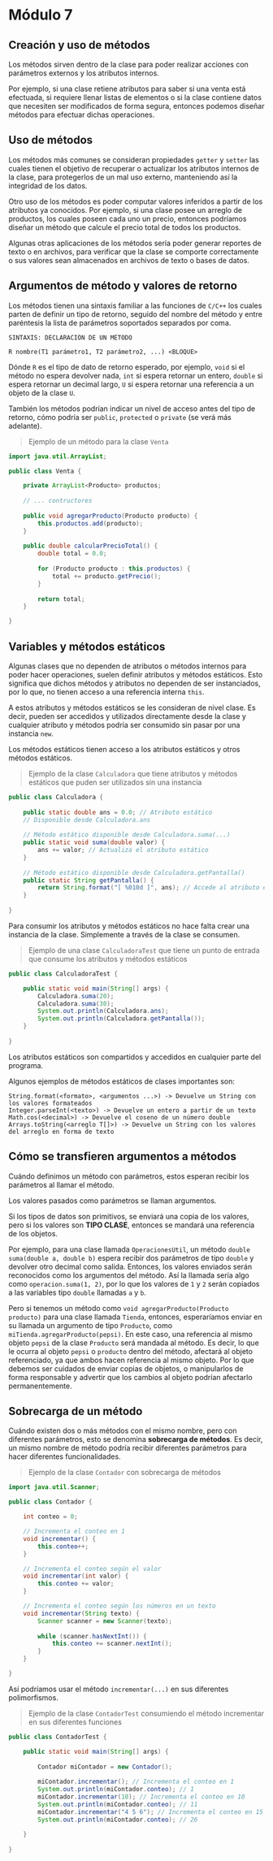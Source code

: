 # Módulo 7

## Creación y uso de métodos

Los métodos sirven dentro de la clase para poder realizar acciones con
parámetros externos y los atributos internos.

Por ejemplo, si una clase retiene atributos para saber si una venta
está efectuada, si requiere llenar listas de elementos o si la clase
contiene datos que necesiten ser modificados de forma segura, entonces
podemos diseñar métodos para efectuar dichas operaciones.

## Uso de métodos

Los métodos más comunes se consideran propiedades `getter` y `setter`
las cuales tienen el objetivo de recuperar o actualizar los atributos
internos de la clase, para protegerlos de un mal uso externo, manteniendo
así la integridad de los datos.

Otro uso de los métodos es poder computar valores inferidos a partir de
los atributos ya conocidos. Por ejemplo, si una clase posee un arreglo
de productos, los cuales poseen cada uno un precio, entonces podríamos
diseñar un método que calcule el precio total de todos los productos.

Algunas otras aplicaciones de los métodos sería poder generar reportes
de texto o en archivos, para verificar que la clase se comporte 
correctamente o sus valores sean almacenados en archivos de texto
o bases de datos.

## Argumentos de método y valores de retorno

Los métodos tienen una sintaxis familiar a las funciones de `C/C++`
los cuales parten de definir un tipo de retorno, seguido del nombre
del método y entre paréntesis la lista de parámetros soportados
separados por coma.

    SINTAXIS: DECLARACIÓN DE UN MÉTODO

    R nombre(T1 parámetro1, T2 parámetro2, ...) <BLOQUE>

Dónde `R` es el tipo de dato de retorno esperado, por ejemplo,
`void` si el método no espera devolver nada, `int` si espera
retornar un entero, `double` si espera retornar un decimal largo,
`U` si espera retornar una referencia a un objeto de la clase `U`.

También los métodos podrían indicar un nivel de acceso
antes del tipo de retorno, cómo podría ser `public`, `protected`
o `private` (se verá más adelante).

> Ejemplo de un método para la clase `Venta`

```java
import java.util.ArrayList;

public class Venta {

    private ArrayList<Producto> productos;
    
    // ... contructores
    
    public void agregarProducto(Producto producto) {
        this.productos.add(producto);
    }
    
    public double calcularPrecioTotal() {
        double total = 0.0;
        
        for (Producto producto : this.productos) {
            total += producto.getPrecio();
        }
        
        return total;
    }

}
```

## Variables y métodos estáticos

Algunas clases que no dependen de atributos o métodos internos
para poder hacer operaciones, suelen definir atributos y métodos
estáticos. Esto significa que dichos métodos y atributos no
dependen de ser instanciados, por lo que, no tienen acceso
a una referencia interna `this`.

A estos atributos y métodos estáticos se les consideran
de nivel clase. Es decir, pueden ser accedidos y utilizados
directamente desde la clase y cualquier atributo y métodos
podría ser consumido sin pasar por una instancia `new`.

Los métodos estáticos tienen acceso a los atributos estáticos
y otros métodos estáticos.

> Ejemplo de la clase `Calculadora` que tiene atributos y
> métodos estáticos que puden ser utilizados sin una instancia

```java
public class Calculadora {
    
    public static double ans = 0.0; // Atributo estático
    // Disponible desde Calculadora.ans
    
    // Método estático disponible desde Calculadora.suma(...)
    public static void suma(double valor) {
        ans += valor; // Actualiza el atributo estático
    }
    
    // Método estático disponible desde Calculadora.getPantalla()
    public static String getPantalla() {
        return String.format("[ %010d ]", ans); // Accede al atributo estático
    }
    
}
```

Para consumir los atributos y métodos estáticos no hace falta crear
una instancia de la clase. Simplemente a través de la clase se consumen.

> Ejemplo de una clase `CalculadoraTest` que tiene un punto de entrada
> que consume los atributos y métodos estáticos

```java
public class CalculadoraTest {

    public static void main(String[] args) {
        Calculadora.suma(20);
        Calculadora.suma(30);
        System.out.println(Calculadora.ans);
        System.out.println(Calculadora.getPantalla());
    }
    
}
```

Los atributos estáticos son compartidos y accedidos en cualquier parte
del programa.

Algunos ejemplos de métodos estáticos de clases importantes son:

    String.format(<formato>, <argumentos ...>) -> Devuelve un String con los valores formateados
    Integer.parseInt(<texto>) -> Devuelve un entero a partir de un texto
    Math.cos(<decimal>) -> Devuelve el coseno de un número double
    Arrays.toString(<arreglo T[]>) -> Devuelve un String con los valores del arreglo en forma de texto

## Cómo se transfieren argumentos a métodos

Cuándo definimos un método con parámetros, estos esperan recibir los parámetros
al llamar el método. 

Los valores pasados como parámetros se llaman argumentos.

Si los tipos de datos son primitivos, se enviará una copia de los valores,
pero si los valores son **TIPO CLASE**, entonces se mandará una referencia
de los objetos.

Por ejemplo, para una clase llamada `OperacionesUtil`, 
un método `double suma(double a, double b)` espera recibir dos
parámetros de tipo `double` y devolver otro decimal como salida. 
Entonces, los valores enviados serán reconocidos como los argumentos del método.
Así la llamada sería algo como `operacion.suma(1, 2)`, por lo que los
valores de `1` y `2` serán copiados a las variables tipo `double` llamadas
`a` y `b`. 

Pero si tenemos un método como `void agregarProducto(Producto producto)`
para una clase llamada `Tienda`, entonces, esperaríamos enviar en su llamada
un argumento de tipo `Producto`, como `miTienda.agregarProducto(pepsi)`.
En este caso, una referencia al mismo objeto `pepsi` de la clase `Producto`
será mandada al método. Es decir, lo que le ocurra al objeto `pepsi`
o `producto` dentro del método, afectará al objeto referenciado, ya que
ambos hacen referencia al mismo objeto. Por lo que debemos ser cuidados
de enviar copias de objetos, o manipularlos de forma responsable y
advertir que los cambios al objeto podrían afectarlo permanentemente.

## Sobrecarga de un método

Cuándo existen dos o más métodos con el mismo nombre, pero con diferentes
parámetros, esto se denomina **sobrecarga de métodos**. Es decir,
un mismo nombre de método podría recibir diferentes parámetros
para hacer diferentes funcionalidades.

> Ejemplo de la clase `Contador` con sobrecarga de métodos

```java
import java.util.Scanner;

public class Contador {

    int conteo = 0;

    // Incrementa el conteo en 1
    void incrementar() {
        this.conteo++;
    }

    // Incrementa el conteo según el valor
    void incrementar(int valor) {
        this.conteo += valor;
    }

    // Incrementa el conteo según los números en un texto
    void incrementar(String texto) {
        Scanner scanner = new Scanner(texto);
        
        while (scanner.hasNextInt()) {
            this.conteo += scanner.nextInt();
        }
    }

}
```

Así podríamos usar el método `incrementar(...)` en sus diferentes polimorfismos.

> Ejemplo de la clase `ContadorTest` consumiendo el método incrementar en sus
> diferentes funciones

```java
public class ContadorTest {

    public static void main(String[] args) {
        
        Contador miContador = new Contador();
        
        miContador.incrementar(); // Incrementa el conteo en 1
        System.out.println(miContador.conteo); // 1
        miContador.incrementar(10); // Incrementa el conteo en 10
        System.out.println(miContador.conteo); // 11
        miContador.incrementar("4 5 6"); // Incrementa el conteo en 15 
        System.out.println(miContador.conteo); // 26
        
    }
    
}
```